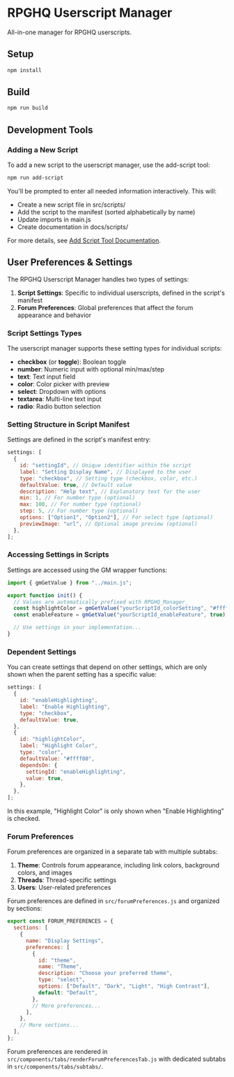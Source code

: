 # RPGHQ Userscript Manager

All-in-one manager for RPGHQ userscripts.

## Setup

```bash
npm install
```

## Build

```bash
npm run build
```

## Development Tools

### Adding a New Script

To add a new script to the userscript manager, use the add-script tool:

```bash
npm run add-script
```

You'll be prompted to enter all needed information interactively. This will:

- Create a new script file in src/scripts/
- Add the script to the manifest (sorted alphabetically by name)
- Update imports in main.js
- Create documentation in docs/scripts/

For more details, see [Add Script Tool Documentation](docs/tools/add-script.md).

## User Preferences & Settings

The RPGHQ Userscript Manager handles two types of settings:

1. **Script Settings**: Specific to individual userscripts, defined in the script's manifest
2. **Forum Preferences**: Global preferences that affect the forum appearance and behavior

### Script Settings Types

The userscript manager supports these setting types for individual scripts:

- **checkbox** (or **toggle**): Boolean toggle
- **number**: Numeric input with optional min/max/step
- **text**: Text input field
- **color**: Color picker with preview
- **select**: Dropdown with options
- **textarea**: Multi-line text input
- **radio**: Radio button selection

### Setting Structure in Script Manifest

Settings are defined in the script's manifest entry:

```javascript
settings: [
  {
    id: "settingId", // Unique identifier within the script
    label: "Setting Display Name", // Displayed to the user
    type: "checkbox", // Setting type (checkbox, color, etc.)
    defaultValue: true, // Default value
    description: "Help text", // Explanatory text for the user
    min: 1, // For number type (optional)
    max: 100, // For number type (optional)
    step: 5, // For number type (optional)
    options: ["Option1", "Option2"], // For select type (optional)
    previewImage: "url", // Optional image preview (optional)
  },
];
```

### Accessing Settings in Scripts

Settings are accessed using the GM wrapper functions:

```javascript
import { gmGetValue } from "../main.js";

export function init() {
  // Values are automatically prefixed with RPGHQ_Manager_
  const highlightColor = gmGetValue("yourScriptId_colorSetting", "#ffff00");
  const enableFeature = gmGetValue("yourScriptId_enableFeature", true);

  // Use settings in your implementation...
}
```

### Dependent Settings

You can create settings that depend on other settings, which are only shown when the parent setting has a specific value:

```javascript
settings: [
  {
    id: "enableHighlighting",
    label: "Enable Highlighting",
    type: "checkbox",
    defaultValue: true,
  },
  {
    id: "highlightColor",
    label: "Highlight Color",
    type: "color",
    defaultValue: "#ffff00",
    dependsOn: {
      settingId: "enableHighlighting",
      value: true,
    },
  },
];
```

In this example, "Highlight Color" is only shown when "Enable Highlighting" is checked.

### Forum Preferences

Forum preferences are organized in a separate tab with multiple subtabs:

1. **Theme**: Controls forum appearance, including link colors, background colors, and images
2. **Threads**: Thread-specific settings
3. **Users**: User-related preferences

Forum preferences are defined in `src/forumPreferences.js` and organized by sections:

```javascript
export const FORUM_PREFERENCES = {
  sections: [
    {
      name: "Display Settings",
      preferences: [
        {
          id: "theme",
          name: "Theme",
          description: "Choose your preferred theme",
          type: "select",
          options: ["Default", "Dark", "Light", "High Contrast"],
          default: "Default",
        },
        // More preferences...
      ],
    },
    // More sections...
  ],
};
```

Forum preferences are rendered in `src/components/tabs/renderForumPreferencesTab.js` with dedicated subtabs in `src/components/tabs/subtabs/`.
